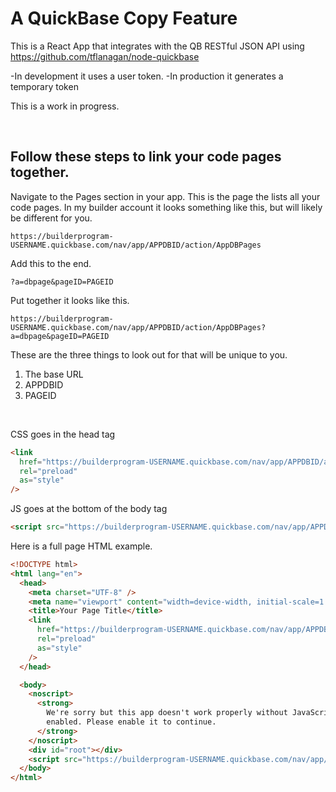 # A QuickBase Copy Feature

This is a React App that integrates with the QB RESTful JSON API using https://github.com/tflanagan/node-quickbase

-In development it uses a user token.
-In production it generates a temporary token

This is a work in progress.

</br>

## Follow these steps to link your code pages together.

Navigate to the Pages section in your app. This is the page the lists all your code pages. In my builder account it looks something like this, but will likely be different for you.

```
https://builderprogram-USERNAME.quickbase.com/nav/app/APPDBID/action/AppDBPages
```

Add this to the end.

```
?a=dbpage&pageID=PAGEID
```

Put together it looks like this.

```
https://builderprogram-USERNAME.quickbase.com/nav/app/APPDBID/action/AppDBPages?a=dbpage&pageID=PAGEID
```

These are the three things to look out for that will be unique to you.

1. The base URL
2. APPDBID
3. PAGEID

</br>

CSS goes in the head tag

```html
<link
  href="https://builderprogram-USERNAME.quickbase.com/nav/app/APPDBID/action/AppDBPages?a=dbpage&pageID=PAGEID"
  rel="preload"
  as="style"
/>
```

JS goes at the bottom of the body tag

```html
<script src="https://builderprogram-USERNAME.quickbase.com/nav/app/APPDBID/action/AppDBPages?a=dbpage&pageID=PAGEID"></script>
```

Here is a full page HTML example.

```html
<!DOCTYPE html>
<html lang="en">
  <head>
    <meta charset="UTF-8" />
    <meta name="viewport" content="width=device-width, initial-scale=1.0" />
    <title>Your Page Title</title>
    <link
      href="https://builderprogram-USERNAME.quickbase.com/nav/app/APPDBID/action/AppDBPages?a=dbpage&pageID=PAGEID"
      rel="preload"
      as="style"
    />
  </head>

  <body>
    <noscript>
      <strong>
        We're sorry but this app doesn't work properly without JavaScript
        enabled. Please enable it to continue.
      </strong>
    </noscript>
    <div id="root"></div>
    <script src="https://builderprogram-USERNAME.quickbase.com/nav/app/APPDBID/action/AppDBPages?a=dbpage&pageID=PAGEID"></script>
  </body>
</html>
```

